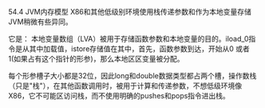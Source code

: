 54.4 JVM内存模型
X86和其他低级别环境使用栈传递参数和作为本地变量存储JVM稍微有些异同。

它是：
本地变量数组（LVA）被用于存储函数参数和本地变量的目的。iload_0指令是从其中加载值，istore存储值在其中，首先，函数参数到达，开始从0 或者1(如果占有这个指针的形参)，那么本地区区变量被分配。

每个形参槽子大小都是32位，因此long和double数据类型都占两个槽，操作数栈（只是"栈"），在其他函数调用时，被用于计算和传递参数，不想低级环境像X86，它不可能区访问栈，而不使用明确的pushes和pops指令进出栈。
